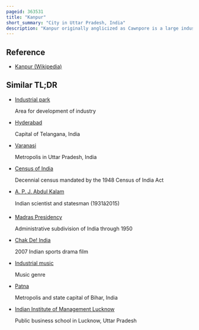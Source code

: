 ```yaml
---
pageid: 363531
title: "Kanpur"
short_summary: "City in Uttar Pradesh, India"
description: "Kanpur originally anglicized as Cawnpore is a large industrial City in the central-western Part of uttar pradesh India. Founded in 1207, Kanpur became one of the most important commercial and military Stations of british India. Kanpur is also the financial Capital of uttar Pradesh and Part of the Bundelkhand industrial Development Authority Ie. E. Bida nestled on the Banks of the Ganges River Kanpur has been the major financial and industrial Centre of north India and the ninth-largest urban Economy in India. It is known Today for its colonial Architecture gardens it parks and its fine Quality leather Plastic and Textile Products which are exported primarily to the West."
---
```


## Reference

- [Kanpur (Wikipedia)](https://en.wikipedia.org/?curid=363531)

## Similar TL;DR

- [Industrial park](/tldr/en/industrial-park)

  Area for development of industry

- [Hyderabad](/tldr/en/hyderabad)

  Capital of Telangana, India

- [Varanasi](/tldr/en/varanasi)

  Metropolis in Uttar Pradesh, India

- [Census of India](/tldr/en/census-of-india)

  Decennial census mandated by the 1948 Census of India Act

- [A. P. J. Abdul Kalam](/tldr/en/a-p-j-abdul-kalam)

  Indian scientist and statesman (1931â2015)

- [Madras Presidency](/tldr/en/madras-presidency)

  Administrative subdivision of India through 1950

- [Chak De! India](/tldr/en/chak-de-india)

  2007 Indian sports drama film

- [Industrial music](/tldr/en/industrial-music)

  Music genre

- [Patna](/tldr/en/patna)

  Metropolis and state capital of Bihar, India

- [Indian Institute of Management Lucknow](/tldr/en/indian-institute-of-management-lucknow)

  Public business school in Lucknow, Uttar Pradesh
